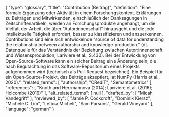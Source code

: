 {
    "type": "glossary",
    "title": "Contribution (Beitrag)",
    "definition": "Eine formale Ergänzung oder Aktivität in einem Forschungskontext. Erklärungen zu Beiträgen und Mitwirkenden, einschließlich der Danksagungen in Zeitschriftenartikeln, werden an Forschungsprodukte angehängt, um die Vielfalt der Arbeit, die über \"Autor:innenschaft\" hinausgeht und die jede intellektuelle Tätigkeit erfordert, besser zu klassifizieren und anzuerkennen. Contributions sind eine sich entwickelnde “source of data for understanding the relationship between authorship and knowledge production.” (dt. Datenquelle für das Verständnis der Beziehung zwischen Autor:innenschaft und Wissensproduktion; Lariviere et al., S.430). Bei der Entwicklung von Open-Source-Software kann ein solcher Beitrag eine Änderung sein, die nach Begutachtung in das Software-Repositorium eines Projekts aufgenommen wird (technisch als Pull-Request bezeichnet). Ein Beispiel für ein Open-Source-Projekt, das Beiträge akzeptiert, ist NumPy (Harris et al., 2020).",
    "related_terms": [
        "authorship",
        "CRediT",
        "Semantometrics"
    ],
    "references": [
        "Knoth and Herrmannova (2014); Larivière et al. (2016); Holcombe (2019)"
    ],
    "alt_related_terms": [
        null
    ],
    "drafted_by": [
        "Micah Vandegrift"
    ],
    "reviewed_by": [
        "Jamie P. Cockcroft",
        "Dominik Kiersz",
        "Michele C. Lim",
        "Leticia Micheli",
        "Sam Parsons",
        "Gerald Vineyard"
    ],
    "language": "german"
}